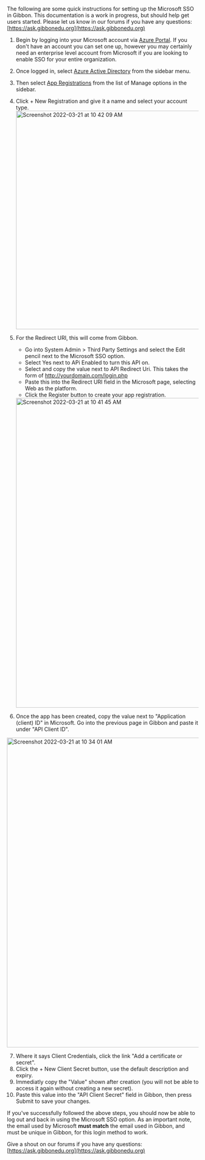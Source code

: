 The following are some quick instructions for setting up the Microsoft SSO in Gibbon. This documentation is a work in progress, but should help get users started. Please let us know in our forums if you have any questions: [https://ask.gibbonedu.org](https://ask.gibbonedu.org)

1. Begin by logging into your Microsoft account via [Azure Portal](https://portal.azure.com/). If you don't have an account you can set one up, however you may certainly need an enterprise level account from Microsoft if you are looking to enable SSO for your entire organization.
2. Once logged in, select [Azure Active Directory](https://portal.azure.com/#blade/Microsoft_AAD_IAM/ActiveDirectoryMenuBlade/Overview) from the sidebar menu.
3. Then select [App Registrations](https://portal.azure.com/#blade/Microsoft_AAD_IAM/ActiveDirectoryMenuBlade/RegisteredApps) from the list of Manage options in the sidebar.
4. Click + New Registration and give it a name and select your account type.
    <img width="575" alt="Screenshot 2022-03-21 at 10 42 09 AM" src="https://user-images.githubusercontent.com/897700/159198749-ec8dec62-5b87-48b5-ad71-bff814ea7bd1.png">

5. For the Redirect URI, this will come from Gibbon.
    - Go into System Admin > Third Party Settings and select the Edit pencil next to the Microsoft SSO option.
    - Select Yes next to APi Enabled to turn this API on.
    - Select and copy the value next to API Redirect Uri. This takes the form of http://yourdomain.com/login.php
    - Paste this into the Redirect URI field in the Microsoft page, selecting Web as the platform.
    - Click the Register button to create your app registration.
    <img width="815" alt="Screenshot 2022-03-21 at 10 41 45 AM" src="https://user-images.githubusercontent.com/897700/159198763-275c3ded-1f07-4908-b2bc-5e58a78af869.png">
6. Once the app has been created, copy the value next to "Application (client) ID" in Microsoft. Go into the previous page in Gibbon and paste it under "API Client ID".
  <img width="815" alt="Screenshot 2022-03-21 at 10 34 01 AM" src="https://user-images.githubusercontent.com/897700/159198682-3cb0c107-30be-40c1-8662-c826c20d0be5.png">

7. Where it says Client Credentials, click the link "Add a certificate or secret".
8. Click the + New Client Secret button, use the default description and expiry.
9. Immediatly copy the "Value" shown after creation (you will not be able to access it again without creating a new secret).
10. Paste this value into the "API Client Secret" field in Gibbon, then press Submit to save your changes.

If you've successfully followed the above steps, you should now be able to log out and back in using the Microsoft SSO option. As an important note, the email used by Microsoft **must match** the email used in Gibbon, and must be unique in Gibbon, for this login method to work. 

Give a shout on our forums if you have any questions: [https://ask.gibbonedu.org](https://ask.gibbonedu.org)
